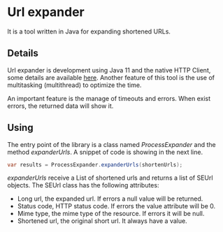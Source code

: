 # Url expander
It is a tool written in Java for expanding shortened URLs.

## Details
Url expander is development using Java 11 and the native HTTP Client, some details are available [here](https://openjdk.java.net/groups/net/httpclient/intro.html). 
Another feature of this tool is the use of multitasking (multithread) to optimize the time.

An important feature is the manage of timeouts and errors. When exist errors, the returned data will show it.  

## Using
The entry point of the library is a class named *ProcessExpander* and the method *expanderUrls*. A snippet of code is
showing in the next line.

```java
var results = ProcessExpander.expanderUrls(shortenUrls);
``` 

*expanderUrls* receive a List of shortened urls and returns a list of SEUrl objects. The SEUrl class has the following 
attributes:
* Long url, the expanded url. If errors a null value will be returned.
* Status code, HTTP status code. If errors the value attribute will be 0. 
* Mime type, the mime type of the resource.  If errors it will be null.
* Shortened url, the original short url. It always have a value.


 